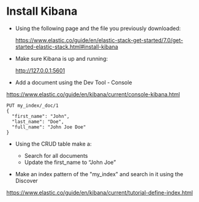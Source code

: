 # Install Kibana 

* Using the following page and the file you previously downloaded:

    https://www.elastic.co/guide/en/elastic-stack-get-started/7.0/get-started-elastic-stack.html#install-kibana

* Make sure Kibana is up and running:

    http://127.0.0.1:5601
    
* Add a document using the Dev Tool - Console 

https://www.elastic.co/guide/en/kibana/current/console-kibana.html

```
PUT my_index/_doc/1
{
  "first_name": "John",
  "last_name": "Doe",
  "full_name": "John Joe Doe"
}
```

*  Using the CRUD table make a:

    * Search for all documents
    * Update the first_name to “John Joe”

* Make an index pattern of the "my_index" and search in it using the Discover 

https://www.elastic.co/guide/en/kibana/current/tutorial-define-index.html



